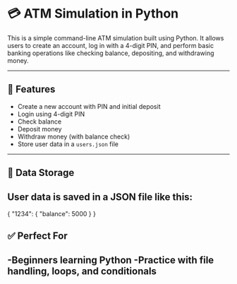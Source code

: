 # 💳 ATM Simulation in Python

This is a simple command-line ATM simulation built using Python. It allows users to create an account, log in with a 4-digit PIN, and perform basic banking operations like checking balance, depositing, and withdrawing money.

---

## 🔧 Features

- Create a new account with PIN and initial deposit
- Login using 4-digit PIN
- Check balance
- Deposit money
- Withdraw money (with balance check)
- Store user data in a `users.json` file

---

## 📁 Data Storage
User data is saved in a JSON file like this:
---
{
  "1234": {
    "balance": 5000
  }
}

## ✅ Perfect For
-Beginners learning Python
-Practice with file handling, loops, and conditionals
---
